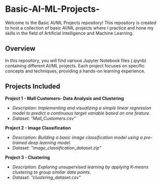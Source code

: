 # Basic-AI-ML-Projects-

Welcome to the Basic AI/ML Projects repository! This repository is created to host a collection of basic AI/ML projects where I practice and hone my skills in the field of Artificial Intelligence and Machine Learning.

## Overview

In this repository, you will find various Jupyter Notebook files (.ipynb) containing different AI/ML projects. Each project focuses on specific concepts and techniques, providing a hands-on learning experience.

## Projects Included

**Project 1 - Mall Customers- Data Analysis and Clustering**
   -  *Description: Implementing and visualizing a simple linear regression model to predict a continuous target variable based on one feature.*
   - *Dataset: "Mall_Customers.csv"*

**Project 2 - Image Classification**
   - *Description: Building a basic image classification model using a pre-trained deep learning model.*
   - *Dataset: "image_classification_dataset.zip"*

**Project 3 - Clustering**
   - *Description: Exploring unsupervised learning by applying K-means clustering to group similar data points.*
   - *Dataset: "clustering_dataset.csv"*
